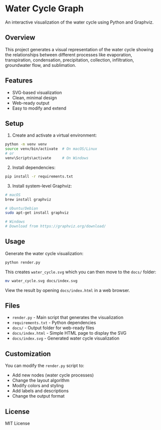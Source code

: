 # Water Cycle Graph

An interactive visualization of the water cycle using Python and Graphviz.

## Overview

This project generates a visual representation of the water cycle showing the relationships between different processes like evaporation, transpiration, condensation, precipitation, collection, infiltration, groundwater flow, and sublimation.

## Features

- SVG-based visualization
- Clean, minimal design
- Web-ready output
- Easy to modify and extend

## Setup

1. Create and activate a virtual environment:
```bash
python -m venv venv
source venv/bin/activate  # On macOS/Linux
# or
venv\Scripts\activate     # On Windows
```

2. Install dependencies:
```bash
pip install -r requirements.txt
```

3. Install system-level Graphviz:
```bash
# macOS
brew install graphviz

# Ubuntu/Debian
sudo apt-get install graphviz

# Windows
# Download from https://graphviz.org/download/
```

## Usage

Generate the water cycle visualization:

```bash
python render.py
```

This creates `water_cycle.svg` which you can then move to the `docs/` folder:

```bash
mv water_cycle.svg docs/index.svg
```

View the result by opening `docs/index.html` in a web browser.

## Files

- `render.py` - Main script that generates the visualization
- `requirements.txt` - Python dependencies
- `docs/` - Output folder for web-ready files
- `docs/index.html` - Simple HTML page to display the SVG
- `docs/index.svg` - Generated water cycle visualization

## Customization

You can modify the `render.py` script to:
- Add new nodes (water cycle processes)
- Change the layout algorithm
- Modify colors and styling
- Add labels and descriptions
- Change the output format

## License

MIT License

